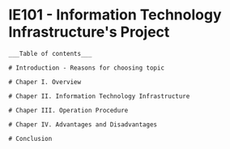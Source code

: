 # IE101 - Information Technology Infrastructure's Project

```
___Table of contents___

# Introduction - Reasons for choosing topic

# Chaper I. Overview

# Chaper II. Information Technology Infrastructure

# Chaper III. Operation Procedure

# Chaper IV. Advantages and Disadvantages

# Conclusion
```

